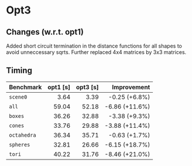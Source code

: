 # Opt3

## Changes (w.r.t. opt1)

Added short circuit termination in the distance functions for all shapes to avoid unneccessary sqrts.
Further replaced 4x4 matrices by 3x3 matrices.


## Timing

| Benchmark  | opt1 [s] | opt3 [s] | Improvement |
|------------|------:|------:|---------------:|
|`scene0`    |  3.64 |  3.39 | -0.25  (+6.8%) |
|`all`       | 59.04 | 52.18 | -6.86 (+11.6%) |
|`boxes`     | 36.26 | 32.88 | -3.38  (+9.3%) |
|`cones`     | 33.76 | 29.88 | -3.88 (+11.4%) |
|`octahedra` | 36.34 | 35.71 | -0.63  (+1.7%) |
|`spheres`   | 32.81 | 26.66 | -6.15 (+18.7%) |
|`tori`      | 40.22 | 31.76 | -8.46 (+21.0%) |
